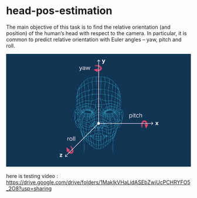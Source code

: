 # head-pos-estimation

The main objective of this task is to find the relative orientation (and position) of the human’s head with respect to the camera.
In particular, it is common to predict relative orientation with Euler angles – yaw, pitch and roll.

![alt text](https://github.com/shimaaAHMED02/head-pos-estimation/blob/main/2d-3d-head-pose-estimation.jpg)

here is testing video : https://drive.google.com/drive/folders/1MaklkVHaLidASEbZwiUcPCHRYFO5_2O8?usp=sharing
